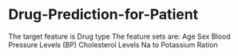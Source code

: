 # Drug-Prediction-for-Patient


The target feature is
Drug type
The feature sets are:
Age
Sex
Blood Pressure Levels (BP)
Cholesterol Levels
Na to Potassium Ration

